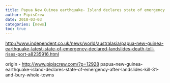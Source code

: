 ```yaml
---
title: Papua New Guinea earthquake- Island declares state of emergency after landslides kill 31 and bury whole towns
author: PipisCrew
date: 2018-03-03
categories: [news]
toc: true
---
```


http://www.independent.co.uk/news/world/australasia/papua-new-guinea-earthquake-latest-state-of-emergency-declared-landslides-death-toll-rises-port-a8235916.html

origin - http://www.pipiscrew.com/?p=12928 papua-new-guinea-earthquake-island-declares-state-of-emergency-after-landslides-kill-31-and-bury-whole-towns